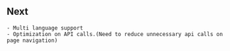 ## Next 
    - Multi language support
    - Optimization on API calls.(Need to reduce unnecessary api calls on page navigation)